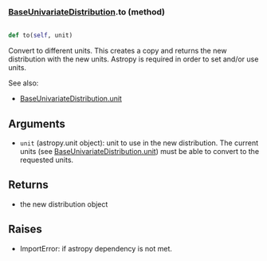 ### [BaseUnivariateDistribution](BaseUnivariateDistribution.md).to (method)


```py

def to(self, unit)

```



Convert to different units.  This creates a copy and returns the
new distribution with the new units.  Astropy is required in order to
set and/or use units.

See also:

* [BaseUnivariateDistribution.unit](BaseUnivariateDistribution.unit.md)

Arguments
------------
* `unit` (astropy.unit object): unit to use in the new distribution.
    The current units (see [BaseUnivariateDistribution.unit](BaseUnivariateDistribution.unit.md)) must be able to
    convert to the requested units.

Returns
------------
* the new distribution object

Raises
-----------
* ImportError: if astropy dependency is not met.

